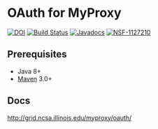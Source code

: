 # OAuth for MyProxy

[![DOI](https://zenodo.org/badge/58557836.svg)](https://zenodo.org/badge/latestdoi/58557836)
[![Build Status](https://travis-ci.org/ncsa/OA4MP.svg?branch=master)](https://travis-ci.org/ncsa/OA4MP)
[![Javadocs](https://www.javadoc.io/badge/edu.uiuc.ncsa.myproxy/oa4mp-client-api.svg)](https://www.javadoc.io/doc/edu.uiuc.ncsa.myproxy/oa4mp-client-api)
[![NSF-1127210](https://img.shields.io/badge/NSF-1127210-blue.svg)](https://nsf.gov/awardsearch/showAward?AWD_ID=1127210)

## Prerequisites

* Java 8+
* [Maven](https://maven.apache.org/) 3.0+

## Docs

http://grid.ncsa.illinois.edu/myproxy/oauth/
